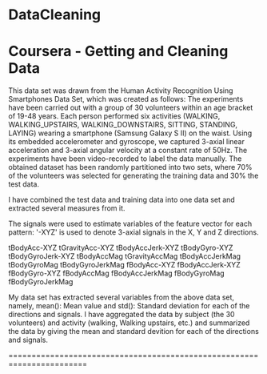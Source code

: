 # DataCleaning



Coursera - Getting and Cleaning Data 
==================================================================

This data set was drawn from the Human Activity Recognition Using Smartphones Data Set, which was created as follows: The experiments have been carried out with a group of 30 volunteers within an age bracket of 19-48 years. Each person performed six activities (WALKING, WALKING_UPSTAIRS, WALKING_DOWNSTAIRS, SITTING, STANDING, LAYING) wearing a smartphone (Samsung Galaxy S II) on the waist. Using its embedded accelerometer and gyroscope, we captured 3-axial linear acceleration and 3-axial angular velocity at a constant rate of 50Hz. The experiments have been video-recorded to label the data manually. The obtained dataset has been randomly partitioned into two sets, where 70% of the volunteers was selected for generating the training data and 30% the test data.

I have combined the test data and training data into one data set and extracted several measures from it.

The signals were used to estimate variables of the feature vector for each pattern:
'-XYZ' is used to denote 3-axial signals in the X, Y and Z directions.

tBodyAcc-XYZ tGravityAcc-XYZ tBodyAccJerk-XYZ tBodyGyro-XYZ tBodyGyroJerk-XYZ tBodyAccMag tGravityAccMag tBodyAccJerkMag tBodyGyroMag tBodyGyroJerkMag fBodyAcc-XYZ fBodyAccJerk-XYZ fBodyGyro-XYZ fBodyAccMag fBodyAccJerkMag fBodyGyroMag fBodyGyroJerkMag

My data set has extracted several variables from the above data set, namely, mean(): Mean value and std(): Standard deviation for each of the directions and signals. I have aggregated the data by subject (the 30 volunteers) and activity (walking, Walking upstairs, etc.) and summarized the data by giving the mean and standard devition for each of the directions and signals.

=======================================================================
